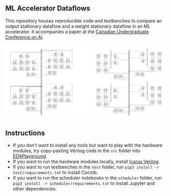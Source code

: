 ## ML Accelerator Dataflows

This repository houses reproducible code and testbenches to compare an output
stationary dataflow and a weight stationary dataflow in an ML accelerator. It
accompanies a paper at the [Canadian Undergraduate Conference on AI](https://cucai.ca/).

![The two different architectures](./preview/Overview.png)

## Instructions
- If you don't want to install any tools but want to play with the hardware modules, try copy-pasting Verilog code in the `src` folder into [EDAPlayground](https://www.edaplayground.com/).
- If you want to run the hardware modules locally, install [Icarus Verilog](https://steveicarus.github.io/iverilog/usage/installation.html).
- If you want to run testbenches in the `test` folder, run `pip3 install -r test/requirements.txt` to install Cocotb.
- If you want to run the scheduler notebooks in the `scheduler` folder, run `pip3 install -r scheduler/requirements.txt` to install Jupyter and other dependencies.